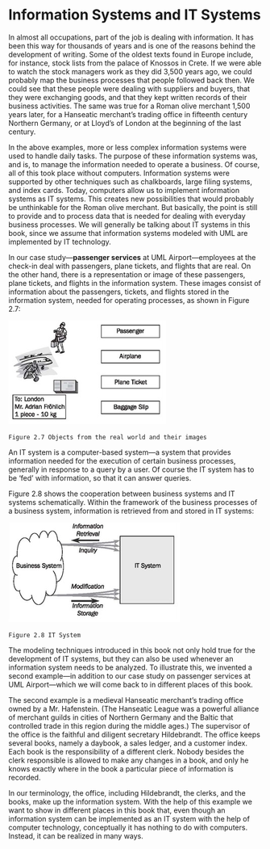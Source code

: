 # Information Systems and IT Systems

In almost all occupations, part of the job is dealing with information. It has been this way for thousands of years and is one of the reasons behind the development of writing. Some of the oldest texts found in Europe include, for instance, stock lists from the palace of Knossos in Crete. If we were able to watch the stock managers work as they did 3,500 years ago, we could probably map the business processes that people followed back then. We could see that these people were dealing with suppliers and buyers, that they were exchanging goods, and that they kept written records of their business activities. The same was true for a Roman olive merchant 1,500 years later, for a Hanseatic merchant’s trading office in fifteenth century Northern Germany, or at Lloyd’s of London at the beginning of the last century.

In the above examples, more or less complex information systems were used to handle daily tasks. The purpose of these information systems was, and is, to manage the information needed to operate a business. Of course, all of this took place without computers. Information systems were supported by other techniques such as chalkboards, large filing systems, and index cards. Today, computers allow us to implement information systems as IT systems. This creates new possibilities that would probably be unthinkable for the Roman olive merchant. But basically, the point is still to provide and to process data that is needed for dealing with everyday business processes. We will generally be talking about IT systems in this book, since we assume that information systems modeled with UML are implemented by IT technology.

In our case study—<b>passenger services</b> at UML Airport—employees at the check-in deal with passengers, plane tickets, and flights that are real. On the other hand, there is a representation or image of these passengers, plane tickets, and flights in the information system. These images consist of information about the passengers, tickets, and flights stored in the information system, needed for operating processes, as shown in Figure 2.7:

![Objects](images/Objects.jpg)

	Figure 2.7 Objects from the real world and their images

An IT system is a computer-based system—a system that provides information needed for the execution of certain business processes, generally in response to a query by a user. Of course the IT system has to be ‘fed’ with information, so that it can answer queries.

Figure 2.8 shows the cooperation between business systems and IT systems schematically. Within the framework of the business processes of a business system, information is retrieved from and stored in IT systems:

![System](images/System.jpg)

	Figure 2.8 IT System
	
The modeling techniques introduced in this book not only hold true for the development of IT systems, but they can also be used whenever an information system needs to be analyzed. To illustrate this, we invented a second example—in addition to our case study on passenger services at UML Airport—which we will come back to in different places of this book.

The second example is a medieval Hanseatic merchant’s trading office owned by a Mr. Hafenstein. (The Hanseatic League was a powerful alliance of merchant guilds in cities of Northern Germany and the Baltic that controlled trade in this region during the middle ages.) The supervisor of the office is the faithful and diligent secretary Hildebrandt. The office keeps several books, namely a daybook, a sales ledger, and a customer index. Each book is the responsibility of a different clerk. Nobody besides the clerk responsible is allowed to make any changes in a book, and only he knows exactly where in the book a particular piece of information is recorded.

In our terminology, the office, including Hildebrandt, the clerks, and the books, make up the information system. With the help of this example we want to show in different places in this book that, even though an information system can be implemented as an IT system with the help of computer technology, conceptually it has nothing to do with computers. Instead, it can be realized in many ways.
